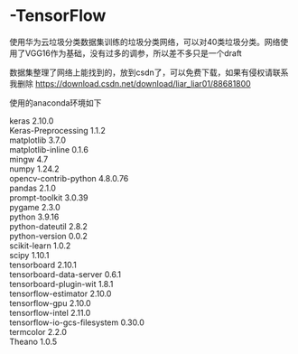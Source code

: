 # -TensorFlow
使用华为云垃圾分类数据集训练的垃圾分类网络，可以对40类垃圾分类。网络使用了VGG16作为基础，没有过多的调参，所以差不多只是一个draft

数据集整理了网络上能找到的，放到csdn了，可以免费下载，如果有侵权请联系我删除
https://download.csdn.net/download/liar_liar01/88681800

使用的anaconda环境如下

keras                     2.10.0  
Keras-Preprocessing       1.1.2  
matplotlib                3.7.0  
matplotlib-inline         0.1.6  
mingw                     4.7     
numpy                     1.24.2        
opencv-contrib-python     4.8.0.76   
pandas                    2.1.0                       
prompt-toolkit            3.0.39  
pygame                    2.3.0     
python                    3.9.16   
python-dateutil           2.8.2  
python-version            0.0.2                
scikit-learn              1.0.2             
scipy                     1.10.1            
tensorboard               2.10.1           
tensorboard-data-server   0.6.1           
tensorboard-plugin-wit    1.8.1               
tensorflow-estimator      2.10.0                 
tensorflow-gpu            2.10.0                  
tensorflow-intel          2.11.0           
tensorflow-io-gcs-filesystem 0.30.0                
termcolor                 2.2.0               
Theano                    1.0.5              
